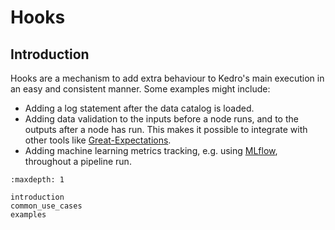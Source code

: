 # Hooks


## Introduction

Hooks are a mechanism to add extra behaviour to Kedro's main execution in an easy and consistent manner. Some examples might include:

* Adding a log statement after the data catalog is loaded.
* Adding data validation to the inputs before a node runs, and to the outputs after a node has run. This makes it possible to integrate with other tools like [Great-Expectations](https://docs.greatexpectations.io/en/latest/).
* Adding machine learning metrics tracking, e.g. using [MLflow](https://mlflow.org/), throughout a pipeline run.

```{toctree}
:maxdepth: 1

introduction
common_use_cases
examples
```
